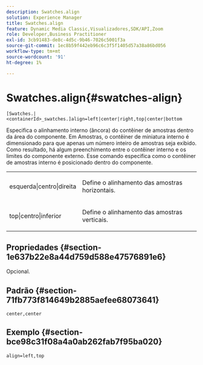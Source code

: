 ```yaml
---
description: Swatches.align
solution: Experience Manager
title: Swatches.align
feature: Dynamic Media Classic,Visualizadores,SDK/API,Zoom
role: Developer,Business Practitioner
exl-id: 3cb91483-de8c-4d5c-9b46-7026c5001f3a
source-git-commit: 1ec8b59f442eb96c6c3f5f1405d57a38a86bd056
workflow-type: tm+mt
source-wordcount: '91'
ht-degree: 1%

---
```


# Swatches.align{#swatches-align}

`[Swatches.|<containerId>_swatches.]align=left|center|right,top|center|bottom`

Especifica o alinhamento interno (âncora) do contêiner de amostras dentro da área do componente. Em Amostras, o contêiner de miniatura interno é dimensionado para que apenas um número inteiro de amostras seja exibido. Como resultado, há algum preenchimento entre o contêiner interno e os limites do componente externo. Esse comando especifica como o contêiner de amostras interno é posicionado dentro do componente.

<table id="table_58D88FF5F83A4ABA928695B5AFF97354"> 
 <tbody> 
  <tr> 
   <td> <p> <span class="codeph"> esquerda|centro|direita</span> </p> </td> 
   <td> <p> Define o alinhamento das amostras horizontais. </p> </td> 
  </tr> 
  <tr> 
   <td> <p><span class="codeph"> top|centro|inferior</span> </p> </td> 
   <td> <p> Define o alinhamento das amostras verticais. </p> </td> 
  </tr> 
 </tbody> 
</table>

## Propriedades {#section-1e637b22e8a44d759d588e47576891e6}

Opcional.

## Padrão {#section-71fb773f814649b2885aefee68073641}

`center,center`

## Exemplo {#section-bce98c31f08a4a0ab262fab7f95ba020}

`align=left,top`
